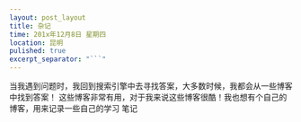 ```yaml
---
layout: post_layout
title: 杂记
time: 201x年12月8日 星期四
location: 昆明
pulished: true
excerpt_separator: "```"
---
```


  当我遇到问题时，我回到搜索引擎中去寻找答案，大多数时候，我都会从一些博客中找到答案！
这些博客非常有用，对于我来说这些博客很酷！我也想有个自己的博客，用来记录一些自己的学习
笔记
